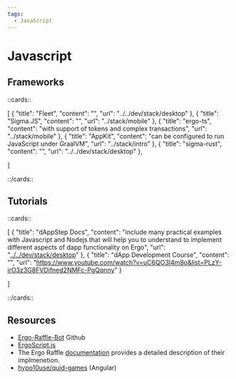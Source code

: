 ```yaml
---
tags:
  - JavaScript
---
```


# Javascript

## Frameworks

::cards::

[
  {
    "title": "Fleet",
    "content": "",
    "url": "../../dev/stack/desktop"
  },
  {
    "title": "Sigma.JS",
    "content": "",
    "url": "../stack/mobile"
  },
  {
    "title": "ergo-ts",
    "content": "with support of tokens and complex transactions",
    "url": "../stack/mobile"
  },
  {
    "title": "AppKit",
    "content": "can be configured to run JavaScript under GraalVM",
    "url": "../stack/intro"
  },
  {
    "title": "sigma-rust",
    "content": "",
    "url": "../../dev/stack/desktop"
  },

]

::/cards::

## Tutorials

::cards::

[
  {
    "title": "dAppStep Docs",
    "content": "include many practical examples with Javascript and Nodejs that will help you to understand to implement different aspects of dapp functionality on Ergo",
    "url": "[../../dev/stack/desktop](https://www.dappstep.com/)"
  },
  {
    "title": "dApp Development Course",
    "content": "",
    "url": "https://www.youtube.com/watch?v=uC6QO3I4m8o&list=PLzY-irO3z3G8FVDifned2NMFc-PgQqnny"
  }

]

::/cards::



## Resources


- [Ergo-Raffle-Bot](https://github.com/zkastn/ergo-raffle-bot) Github
- [ErgoScript.js](https://www.youtube.com/watch?v=_jwMI8M_vrs)
- The Ergo Raffle [documentation](https://github.com/ErgoRaffle/raffle-documentation) provides a detailed description of their implmenetion. 
- [hypo10use/quid-games](https://github.com/hypo10use/quid-games) (Angular)
